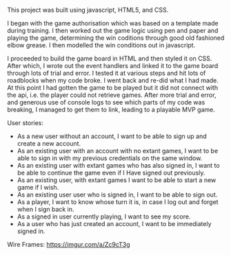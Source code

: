 This project was built using javascript, HTML5, and CSS.

I began with the game authorisation which was based on a template made during training. I then worked out the game logic using pen and paper and playing the game, determining the win coditions through good old fashioned elbow grease. I then modelled the win conditions out in javascript.

I proceeded to build the game board in HTML and then styled it on CSS. After which, I wrote out the event handlers and linked it to the game board through lots of trial and error. I tested it at various steps and hit lots of roadblocks when my code broke. I went back and re-did what I had made. At this point I had gotten the game to be played but it did not connect with the api, i.e. the player could not retrieve games. After more trial and error, and generous use of console logs to see which parts of my code was breaking, I managed to get them to link, leading to a playable MVP game.

User stories:
- As a new user without an account, I want to be able to sign up and create a new account.
- As an existing user with an account with no extant games, I want to be able to sign in with my previous credentials on the same window.
- As an existing user with extant games who has also signed in, I want to be able to continue the game even if I Have signed out previously.
- As an existing user, with extant games I want to be able to start a new game if I wish.
- As an existing user user who is signed in, I want to be able to sign out.
- As a player, I want to know whose turn it is, in case I log out and forget when I sign back in.
- As a signed in user currently playing, I want to see my score.
- As a user who has just created an account, I want to be immediately signed in.

Wire Frames:
https://imgur.com/a/Zc9cT3g
